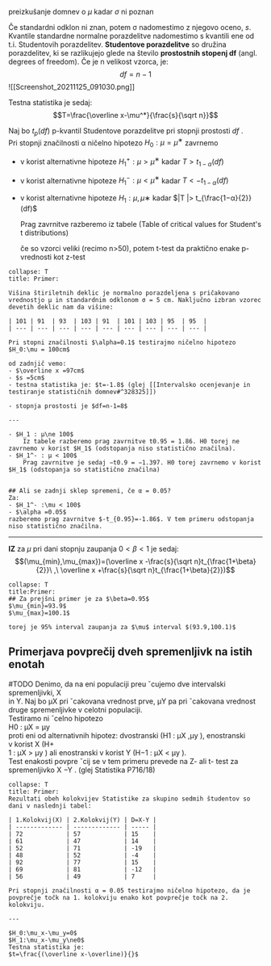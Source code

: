 preizkušanje domnev o $\mu$ kadar $\sigma$ ni poznan

Če standardni odklon ni znan, potem σ nadomestimo z njegovo oceno, $s$. Kvantile standardne normalne porazdelitve nadomestimo s kvantili ene od t.i. Studentovih porazdelitev. **Studentove porazdelitve** so družina porazdelitev, ki se razlikujejo glede na število **prostostnih stopenj df** (angl. degrees of freedom). 
Če je n velikost vzorca, je: $$df=n-1$$
![[Screenshot_20211125_091030.png]]

Testna statistika je sedaj: $$T=\frac{\overline x-\mu^*}{\frac{s}{\sqrt n}}$$

Naj bo $t_p (df)$ p-kvantil Studentove porazdelitve pri stopnji prostosti $df$ .  
Pri stopnji značilnosti α ničelno hipotezo $H_0 : μ = μ^∗$ zavrnemo  
- v korist alternativne hipoteze 
	$H_1^+ : μ > μ^∗$ kadar $T > t_{1−α}(df)$  
- v korist alternativne hipoteze 
	$H_1^- : μ < μ^∗$ kadar $T < −t_{1−α}(df )$  
- v korist alternativne hipoteze 
	$H_1 : μ ,μ∗$ kadar $|T |> t_{\frac{1−α}{2}}(df)$
	
	Prag zavrnitve razberemo iz tabele (Table of critical values for Student's t distributions)
	
	če so vzorci veliki (recimo n>50), potem t-test da praktično enake p-vrednosti kot z-test
	
```ad-note
collapse: T
title: Primer:
	
Višina štiriletnih deklic je normalno porazdeljena s pričakovano vrednostjo μ in standardnim odklonom σ = 5 cm. Naključno izbran vzorec devetih deklic nam da višine:

| 101 | 91  | 93  | 103 | 91  | 101 | 103 | 95  | 95  | 
| --- | --- | --- | --- | --- | --- | --- | --- | --- |	

Pri stopni značilnosti $\alpha=0.1$ testirajmo ničelno hipotezo
$H_0:\mu = 100cm$

od zadnjič vemo:
- $\overline x =97cm$
- $s =5cm$
- testna statistika je: $t=-1.8$ (glej [[Intervalsko ocenjevanje in testiranje statističnih domnev#^328325]])

- stopnja prostosti je $df=n-1=8$

---

- $H_1 : μ\ne 100$  
	Iz tabele razberemo prag zavrnitve t0.95 = 1.86. H0 torej ne zavrnemo v korist $H_1$ (odstopanja niso statistično značilna).  
- $H_1^- : μ < 100$  
	Prag zavrnitve je sedaj −t0.9 = −1.397. H0 torej zavrnemo v korist $H_1$ (odstopanja so statistično značilna)
	

## Ali se zadnji sklep spremeni, če α = 0.05?
Za:
- $H_1^- :\mu < 100$
- $\alpha =0.05$
razberemo prag zavrnitve $-t_{0.95}=-1.86$. V tem primeru odstopanja niso statistično značilna.
```

---

**IZ**  za $\mu$ pri dani stopnju zaupanja $0<\beta<1$ je sedaj:
$$(\mu_{min},\mu_{max})=(\overline x -\frac{s}{\sqrt n}t_{\frac{1+\beta}{2}}\ ,\ \overline x +\frac{s}{\sqrt n}t_{\frac{1+\beta}{2}})$$

```ad-note
collapse: T
title:Primer:
## Za prejšni primer je za $\beta=0.95$
$\mu_{min}=93.9$
$\mu_{max}=100.1$

torej je 95% interval zaupanja za $\mu$ interval $(93.9,100.1)$ 
```
## Primerjava povprečij dveh spremenljivk na istih enotah
#TODO
Denimo, da na eni populaciji preu ˇcujemo dve intervalski spremenljivki, X  
in Y. Naj bo μX pri ˇcakovana vrednost prve, μY pa pri ˇcakovana vrednost  
druge spremenljivke v celotni populaciji.  
Testiramo ni ˇcelno hipotezo  
H0 : μX = μy  
proti eni od alternativnih hipotez: dvostranski (H1 : μX ,μy ), enostranski  
v korist X (H+  
1 : μX > μy ) ali enostranski v korist Y (H−1 : μX < μy ).  
Test enakosti povpre ˇcij se v tem primeru prevede na Z- ali t- test za  
spremenljivko X −Y .
(glej Statistika P716/18)

```ad-note
collapse: T
title: Primer:
Rezultati obeh kolokvijev Statistike za skupino sedmih študentov so dani v naslednji tabel:

| 1.Kolokvij(X) | 2.Kolokvij(Y) | D=X-Y |
| ------------- | ------------- | ----- |
| 72            | 57            | 15    |
| 61            | 47            | 14    |
| 52            | 71            | -19   |
| 48            | 52            | -4    |
| 92            | 77            | 15    |
| 69            | 81            | -12   |
| 56            | 49            | 7     | 

Pri stopnji značilnosti α = 0.05 testirajmo ničelno hipotezo, da je povprečje točk na 1. kolokviju enako kot povprečje točk na 2. kolokviju.

---

$H_0:\mu_x-\mu_y=0$
$H_1:\mu_x-\mu_y\ne0$
Testna statistika je:
$t=\frac{(\overline x-\overline)}{}$

```